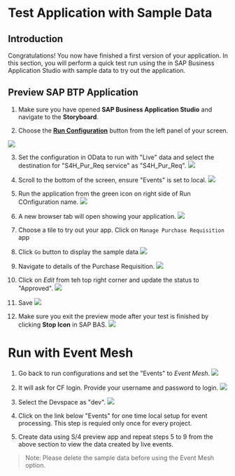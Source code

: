 # Test Application with Sample Data

## Introduction

Congratulations! You now have finished a first version of your application. In this section, you will perform a quick test run using the  in SAP Business Application Studio with sample data to try out the application.

## Preview SAP BTP Application

1. Make sure you have opened **SAP Business Application Studio** and navigate to the **Storyboard**.

2. Choose the **[Run Configuration](https://help.sap.com/docs/bas/developing-business-applications-using-productivity-tools/testing-applications?q=run%20and%20debug)** button from the left panel of your screen.

![](images/Run_001.png)

3. Set the configuration in OData to run with "Live" data and select the destination for "S4H_Pur_Req service" as "S4H_Pur_Req".
![](images/Run_003.png)

4. Scroll to the bottom of the screen, ensure "Events" is set to local.
![](images/Run_002.png)

5. Run the application from the green icon on right side of Run COnfiguration name.
![](images/Run_004.png)

6. A new browser tab will open showing your application.
![](images/Run_App_001.png)

7. Choose a tile to try out your app. Click on `Manage Purchase Requisition` app
8. Click `Go` button to display the sample data
![](images/Run_App_002.png)

9. Navigate to details of the Purchase Requisition.
![](images/Run_App_002_1.png)

10. Click on *Edit* from teh top right corner and update the status to "Approved".
![](images/Run_App_002_2.png)

12. Save
![](images/Run_App_002_3.png)
    
13. Make sure you exit the preview mode after your test is finished by clicking **Stop Icon** in SAP BAS.
![](images/Run_App_003.png)

# Run with Event Mesh
1. Go back to run configurations and set the "Events" to *Event Mesh*.
![](images/Run_EventMesh.png)

2. It will ask for CF login. Provide your username and password to login.
![](images/Run_CF.png)

3. Select the Devspace as "dev".
![](images/Run_CF_001.png)

4. Click on the link below "Events" for one time local setup for event processing. This step is requied only once for every project.

5. Create data using S/4 preview app and repeat steps 5 to 9 from the above section to view the data created by live events.
> Note: Please delete the sample data before using the Event Mesh option.
